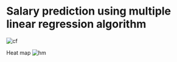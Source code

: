# Salary prediction using multiple linear regression algorithm

![cf](https://user-images.githubusercontent.com/53668310/68032977-ce931700-fce4-11e9-9b58-fcbb63606fb7.PNG)

Heat map
![hm](https://user-images.githubusercontent.com/53668310/68033103-11ed8580-fce5-11e9-9590-d0dc1b4c6cdf.PNG)
